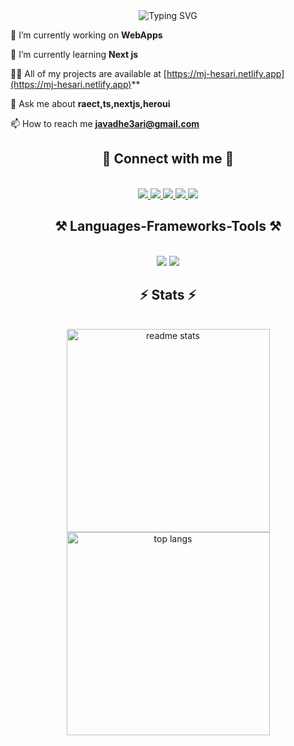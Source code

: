 <div align="center" ><img src="https://readme-typing-svg.demolab.com?font=Pacifico&size=28&pause=1000&width=435&lines=Hi+There+%F0%9F%91%8B;I'm+Mj-Hesari" alt="Typing SVG" /></div>
<div align="left">

🔭 I’m currently working on **WebApps**

🌱 I’m currently learning **Next js**

👨‍💻 All of my projects are available at [https://mj-hesari.netlify.app](https://mj-hesari.netlify.app)**

💬 Ask me about **raect,ts,nextjs,heroui**

📫 How to reach me **javadhe3ari@gmail.com**

 </div>

<h2 align="center">🌟 Connect with me 🤝</h2>
<br/>

<div align="center"> 
  <a href="mailto:javadhe3ari@gmail.com">
    <img src="https://img.shields.io/badge/Gmail-D14836?style=for-the-badge&logo=gmail&logoColor=white" />
  </a>
  <a href="https://linkedin.com/in/mj-hesari" target="_blank">
    <img src="https://img.shields.io/badge/LinkedIn-0077B5?style=for-the-badge&logo=linkedin&logoColor=white" target="_blank" />
  </a>
  <a href="https://wa.me/message/JMEBCQ6VOJ27F1" target="_blank">
     <img src="https://img.shields.io/badge/WhatsApp-25D366?style=for-the-badge&logo=whatsapp&logoColor=white" target="_blank" /> <!-- sqlite, safari, google-chrome are other good icon options -->
  </a>
  <a href="https://instagram.com/hesari.dev" target="_blank">
     <img src="https://img.shields.io/badge/Instagram-E4405F?style=for-the-badge&logo=instagram&logoColor=white" target="_blank" /> <!-- sqlite, safari, google-chrome are other good icon options -->
  </a>
  <a href="https://t.me/Mjhe3ari" target="_blank">
     <img src="https://img.shields.io/badge/Telegram-2CA5E0?style=for-the-badge&logo=telegram&logoColor=white" target="_blank" /> <!-- sqlite, safari, google-chrome are other good icon options -->
  </a>
</div>
    


<h2 align="center">⚒️ Languages-Frameworks-Tools ⚒️</h2>
<br/>
<div align="center">
    <img src="https://skillicons.dev/icons?i=react,bootstrap,mui,html,css,vscode,github,figma,tailwind,git,jquery" />
    <img src="https://skillicons.dev/icons?i=nodejs,javascript,typescript,nestjs,firebase,mongodb,nextjs,postgres" /><br>
</div>

<h2 align="center">⚡ Stats ⚡</h2>
<br>
<div align=center>
  <img width="325" src="https://github-readme-stats-salesp07.vercel.app/api?username=mjhesari&count_private=true&show_icons=true&theme=react&rank_icon=github&border_radius=10" alt="readme stats" />
  <img width="325" align="center" src="https://github-readme-stats-salesp07.vercel.app/api/top-langs/?username=mjhesari&hide=HTML&langs_count=8&layout=compact&theme=react&border_radius=10&size_weight=0.5&count_weight=0.5&exclude_repo=github-readme-stats" alt="top langs" />

</div>

